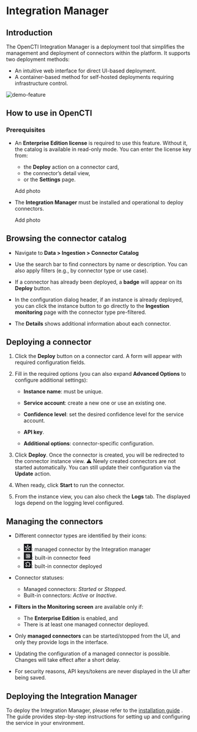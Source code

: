 # Integration Manager

## Introduction

The OpenCTI Integration Manager is a deployment tool that simplifies the management and deployment of connectors within the platform. It supports two deployment methods:

- An intuitive web interface for direct UI-based deployment.
- A container-based method for self-hosted deployments requiring infrastructure control.

![demo-feature](assets/composer.gif)

## How to use in OpenCTI

### Prerequisites

- An **Enterprise Edition license** is required to use this feature. Without it, the catalog is available in read-only mode. You can enter the license key from:
    - the **Deploy** action on a connector card,
    - the connector’s detail view,
    - or the **Settings** page.

    Add photo


- The **Integration Manager** must be installed and operational to deploy connectors.

    Add photo

## Browsing the connector catalog

- Navigate to **Data > Ingestion > Connector Catalog**

- Use the search bar to find connectors by name or description. You can also apply filters (e.g., by connector type or use case).

- If a connector has already been deployed, a **badge** will appear on its **Deploy** button.

- In the configuration dialog header, if an instance is already deployed, you can click the instance button to go directly to the **Ingestion monitoring** page with the connector type pre-filtered.

- The **Details** shows additional information about each connector.


## Deploying a connector

1. Click the **Deploy** button on a connector card. A form will appear with required configuration fields.

2. Fill in the required options (you can also expand **Advanced Options** to configure additional settings):

    - **Instance name**: must be unique.

    - **Service account**: create a new one or use an existing one.

    - **Confidence level**: set the desired confidence level for the service account.

    - **API key**.

    - **Additional options**: connector-specific configuration.

3. Click **Deploy**. Once the connector is created, you will be redirected to the connector instance view.
⚠️ Newly created connectors are not started automatically. You can still update their configuration via the **Update** action.

5. When ready, click **Start** to run the connector.

6. From the instance view, you can also check the **Logs** tab. The displayed logs depend on the logging level configured.

## Managing the connectors

- Different connector types are identified by their icons:
    - <img src="assets/managed-connector.png" height="20"/>: managed connector by the Integration manager
    - <img src="assets/built-in-connector.png" height="20"/>: built-in connector feed
    - <img src="assets/docker-connector.png" height="20"/>: built-in connector deployed

- Connector statuses:
    - Managed connectors: *Started* or *Stopped*.
    - Built-in connectors: *Active* or *Inactive*.

- **Filters in the Monitoring screen** are available only if:
    - The **Enterprise Edition** is enabled, and
    - There is at least one managed connector deployed.

- Only **managed connectors** can be started/stopped from the UI, and only they provide logs in the interface. 

- Updating the configuration of a managed connector is possible. Changes will take effect after a short delay.

- For security reasons, API keys/tokens are never displayed in the UI after being saved.


## Deploying the Integration Manager

To deploy the Integration Manager, please refer to the [installation guide](integration-manager/installation.md)
. The guide provides step-by-step instructions for setting up and configuring the service in your environment.

